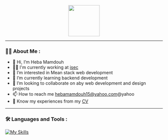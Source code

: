 <div id="header" align="center">
  <img src="https://media.giphy.com/media/M9gbBd9nbDrOTu1Mqx/giphy.gif" width="100"/>
</div>

---

### :woman_technologist: About Me :
- 👋 Hi, I’m Heba Mamdouh
- :woman_technologist: I'm currently working at [isec](https://isec.com.eg/)
- 👀 I’m interested in Mean stack web development
- 🌱 I’m currently learning backend development 
- 💞️ I’m looking to collaborate on aby web development and design projects
- 📫 How to reach me hebamamdouh15@yahoo.com@yahoo
- :page_with_curl: Know my experiences from my [CV](https://drive.google.com/file/d/1VXeZE35z6cwh4aQsD6SZBcvlKVLFYjA9/view?usp=sharing)

---

### :hammer_and_wrench: Languages and Tools :
<!--  <img src="https://github.com/devicons/devicon/blob/master/icons/css3/css3-plain-wordmark.svg"  title="CSS3" alt="CSS" width="40" height="40"/>&nbsp;
 <img src="https://github.com/devicons/devicon/blob/master/icons/html5/html5-original.svg" title="HTML5" alt="HTML" width="40" height="40"/>
<img src="https://github.com/devicons/devicon/blob/master/icons/angularjs/angularjs-original-wordmark.svg" title="angularjs" alt="angularjs" width="40" height="40"/>
<img src="https://github.com/devicons/devicon/blob/master/icons/materialui/materialui-original.svg" title="Material UI" alt="Material UI" width="40" height="40"/>
<img src="https://github.com/devicons/devicon/blob/master/icons/javascript/javascript-original.svg" title="javascript" alt="javascript" width="40" height="40"/>
<img src="https://github.com/devicons/devicon/blob/master/icons/typescript/typescript-original.svg" title="typescript" alt="typescript" width="40" height="40"/>
<img src="https://github.com/devicons/devicon/blob/master/icons/behance/behance-original-wordmark.svg" title="behance" alt="behance" width="40" height="40"/>
<img src="https://github.com/devicons/devicon/blob/master/icons/git/git-original.svg" title="git" alt="git" width="40" height="40"/> -->


[![My Skills](https://skillicons.dev/icons?i=js,html,css,bootstrap,js,jquery,ts,react,github,git,nodejs,express)](https://skillicons.dev)
